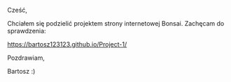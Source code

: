 Cześć,

Chciałem się podzielić projektem strony internetowej Bonsai. Zachęcam do sprawdzenia:

https://bartosz123123.github.io/Project-1/

Pozdrawiam,

Bartosz :)
